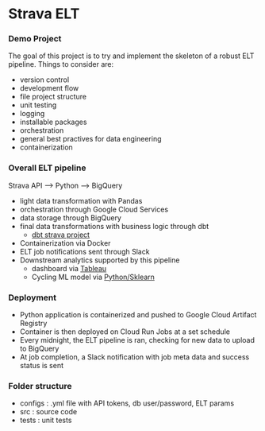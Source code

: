 # Strava ELT

### Demo Project

The goal of this project is to try and implement the skeleton of a robust ELT pipeline. Things to consider are:
- version control
- development flow
- file project structure
- unit testing
- logging
- installable packages
- orchestration
- general best practives for data engineering 
- containerization

### Overall ELT pipeline
Strava API --> Python --> BigQuery
- light data transformation with Pandas
- orchestration through Google Cloud Services
- data storage through BigQuery 
- final data transformations with business logic through dbt
    - [dbt strava project](https://github.com/jairus-m/dbt-strava/tree/main)
- Containerization via Docker
- ELT job notifications sent through Slack 
- Downstream analytics supported by this pipeline
    - dashboard via [Tableau](https://public.tableau.com/app/profile/jairusmartinez/viz/PersonalStravaActivityData/Dashboard1)
    - Cycling ML model via [Python/Sklearn](https://www.kaggle.com/code/jairusmartinez/cycling-energy-regression?trk=public_profile_project-button) 

### Deployment
- Python application is containerized and pushed to Google Cloud Artifact Registry
- Container is then deployed on Cloud Run Jobs at a set schedule
- Every midnight, the ELT pipeline is ran, checking for new data to upload to BigQuery
- At job completion, a Slack notification with job meta data and success status is sent

### Folder structure
- configs : .yml file with API tokens, db user/password, ELT params
- src : source code
- tests : unit tests
